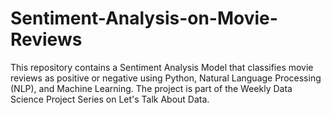 # Sentiment-Analysis-on-Movie-Reviews
This repository contains a Sentiment Analysis Model that classifies movie reviews as positive or negative using Python, Natural Language Processing (NLP), and Machine Learning. The project is part of the Weekly Data Science Project Series on Let's Talk About Data.
